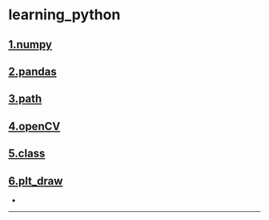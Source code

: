 # learning_python
## [1.numpy](./np)

## [2.pandas](./pandas)

## [3.path](./path&str)

## [4.openCV](./openCV)

## [5.class](./class)

## [6.plt_draw](./draw_plt)


-

---







